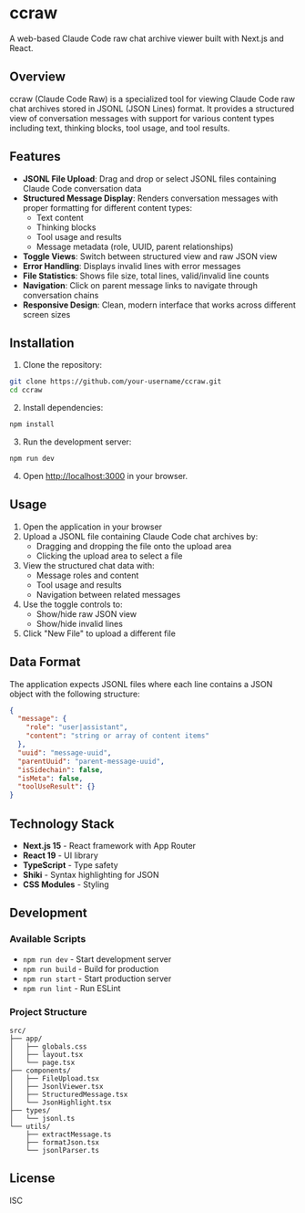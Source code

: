 # ccraw

A web-based Claude Code raw chat archive viewer built with Next.js and React.

## Overview

ccraw (Claude Code Raw) is a specialized tool for viewing Claude Code raw chat archives stored in JSONL (JSON Lines) format. It provides a structured view of conversation messages with support for various content types including text, thinking blocks, tool usage, and tool results.

## Features

- **JSONL File Upload**: Drag and drop or select JSONL files containing Claude Code conversation data
- **Structured Message Display**: Renders conversation messages with proper formatting for different content types:
  - Text content
  - Thinking blocks
  - Tool usage and results
  - Message metadata (role, UUID, parent relationships)
- **Toggle Views**: Switch between structured view and raw JSON view
- **Error Handling**: Displays invalid lines with error messages
- **File Statistics**: Shows file size, total lines, valid/invalid line counts
- **Navigation**: Click on parent message links to navigate through conversation chains
- **Responsive Design**: Clean, modern interface that works across different screen sizes

## Installation

1. Clone the repository:
```bash
git clone https://github.com/your-username/ccraw.git
cd ccraw
```

2. Install dependencies:
```bash
npm install
```

3. Run the development server:
```bash
npm run dev
```

4. Open [http://localhost:3000](http://localhost:3000) in your browser.

## Usage

1. Open the application in your browser
2. Upload a JSONL file containing Claude Code chat archives by:
   - Dragging and dropping the file onto the upload area
   - Clicking the upload area to select a file
3. View the structured chat data with:
   - Message roles and content
   - Tool usage and results
   - Navigation between related messages
4. Use the toggle controls to:
   - Show/hide raw JSON view
   - Show/hide invalid lines
5. Click "New File" to upload a different file

## Data Format

The application expects JSONL files where each line contains a JSON object with the following structure:

```json
{
  "message": {
    "role": "user|assistant",
    "content": "string or array of content items"
  },
  "uuid": "message-uuid",
  "parentUuid": "parent-message-uuid",
  "isSidechain": false,
  "isMeta": false,
  "toolUseResult": {}
}
```

## Technology Stack

- **Next.js 15** - React framework with App Router
- **React 19** - UI library
- **TypeScript** - Type safety
- **Shiki** - Syntax highlighting for JSON
- **CSS Modules** - Styling

## Development

### Available Scripts

- `npm run dev` - Start development server
- `npm run build` - Build for production
- `npm run start` - Start production server
- `npm run lint` - Run ESLint

### Project Structure

```
src/
├── app/
│   ├── globals.css
│   ├── layout.tsx
│   └── page.tsx
├── components/
│   ├── FileUpload.tsx
│   ├── JsonlViewer.tsx
│   ├── StructuredMessage.tsx
│   └── JsonHighlight.tsx
├── types/
│   └── jsonl.ts
└── utils/
    ├── extractMessage.ts
    ├── formatJson.tsx
    └── jsonlParser.ts
```

## License

ISC